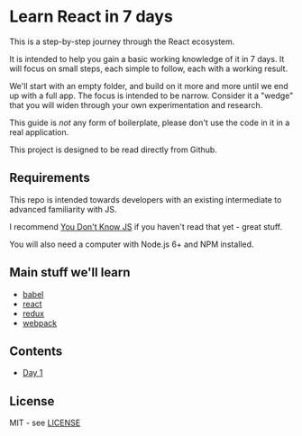 # Learn React in 7 days

This is a step-by-step journey through the React ecosystem.

It is intended to help you gain a basic working knowledge of it in 7 days.
It will focus on small steps, each simple to follow, each with a working result.

We'll start with an empty folder, and build on it more and more until we end up with a full app.
The focus is intended to be narrow. Consider it a "wedge" that you will widen through your own experimentation and research.

This guide is *not* any form of boilerplate, please don't use the code in it in a real application.

This project is designed to be read directly from Github.

## Requirements

This repo is intended towards developers with an existing intermediate to advanced familiarity with JS.

I recommend [You Don't Know JS][you-dont-know-js] if you haven't read that yet - great stuff.

You will also need a computer with Node.js 6+ and NPM installed.

## Main stuff we'll learn

* [babel][]
* [react][]
* [redux][]
* [webpack][]

## Contents

* [Day 1][day-1]

## License

MIT - see [LICENSE][license-url]

[day-1]: ./day-1/README.md
[you-dont-know-js]: https://github.com/getify/You-Dont-Know-JS
[babel]: https://babeljs.io
[react]: https://facebook.github.io/react
[redux]: http://redux.js.org
[webpack]: https://webpack.github.io
[license-url]: ./LICENSE

